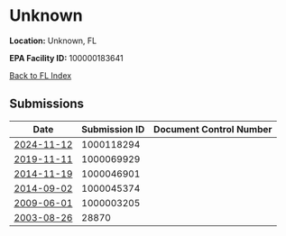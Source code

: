 # Unknown

**Location:** Unknown, FL

**EPA Facility ID:** 100000183641

[Back to FL Index](../../index.md)

## Submissions

| Date | Submission ID | Document Control Number |
|------|--------------|-------------------------|
| [2024-11-12](submissions/1000118294.md) | 1000118294 |  |
| [2019-11-11](submissions/1000069929.md) | 1000069929 |  |
| [2014-11-19](submissions/1000046901.md) | 1000046901 |  |
| [2014-09-02](submissions/1000045374.md) | 1000045374 |  |
| [2009-06-01](submissions/1000003205.md) | 1000003205 |  |
| [2003-08-26](submissions/28870.md) | 28870 |  |
